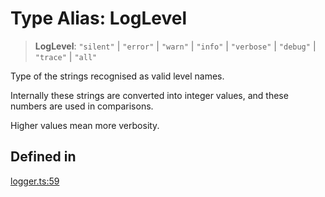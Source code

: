 # Type Alias: LogLevel

> **LogLevel**: `"silent"` \| `"error"` \| `"warn"` \| `"info"` \| `"verbose"` \| `"debug"` \| `"trace"` \| `"all"`

Type of the strings recognised as valid level names.

Internally these strings are converted into integer values,
and these numbers are used in comparisons.

Higher values mean more verbosity.

## Defined in

[logger.ts:59](https://github.com/xpack/logger-ts/blob/2846243d6dac2448aa7de3003e2e9e9b7885e439/src/lib/logger.ts#L59)
